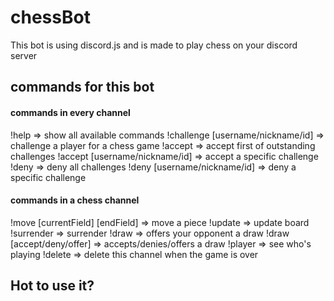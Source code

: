 # chessBot

This bot is using discord.js and is made to play chess on your discord server



## commands for this bot
#### **commands in every channel**

!help   => show all available commands
!challenge [username/nickname/id]   => challenge a player for a chess game
!accept   => accept first of outstanding challenges
!accept [username/nickname/id]   => accept a specific challenge
!deny   => deny all challenges
!deny [username/nickname/id]   => deny a specific challenge


#### **commands in a chess channel**

!move [currentField] [endField]    => move a piece
!update    => update board
!surrender    => surrender
!draw   => offers your opponent a draw
!draw [accept/deny/offer]   => accepts/denies/offers a draw
!player   => see who's playing
!delete   => delete this channel when the game is over 

## Hot to use it?


